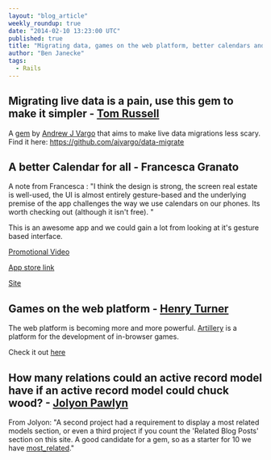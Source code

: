 ```yaml
---
layout: "blog_article"
weekly_roundup: true
date: "2014-02-10 13:23:00 UTC"
published: true
title: "Migrating data, games on the web platform, better calendars and active record relation counting."
author: "Ben Janecke"
tags:
  - Rails
---
```


## Migrating live data is a pain, use this gem to make it simpler - [Tom Russell](https://www.unboxedconsulting.com/people/tom-russell)
A [gem](https://github.com/ajvargo/data-migrate) by [Andrew J Vargo](https://github.com/ajvargo) that aims to make live data migrations less scary. Find it here: https://github.com/ajvargo/data-migrate

## A better Calendar for all - Francesca Granato

A note from Francesca : "I think the design is strong, the screen real estate is well-used, the UI is almost entirely gesture-based and the underlying premise of the app challenges the way we use calendars on our phones. Its worth checking out (although it isn't free). "

This is an awesome app and we could gain a lot from looking at it's gesture based interface.

[Promotional Video](http://vimeo.com/83492387)

[App store link](https://itunes.apple.com/us/app/peek-calendar/id776314791?ls=1&mt=8)

[Site](http://www.peekcalendar.com/)

## Games on the web platform - [Henry Turner](https://www.unboxedconsulting.com/people/henry-turner)

The web platform is becoming more and more powerful. [Artillery](http://blog.artillery.com/2013/09/project-atlas-and-the-artillery-platform.html) is a platform for the development of in-browser games.

Check it out [here](http://blog.artillery.com/2013/09/project-atlas-and-the-artillery-platform.html)

## How many relations could an active record model have if an active record model could chuck wood? - [Jolyon Pawlyn](https://www.unboxedconsulting.com/people/jolyon-pawlyn)

From Jolyon: "A second project had a requirement to display a most related models section, or even a third project if you count the 'Related Blog Posts' section on this site. A good candidate for a gem, so as a starter for 10 we have [most_related](https://github.com/jpawlyn/most_related)."
